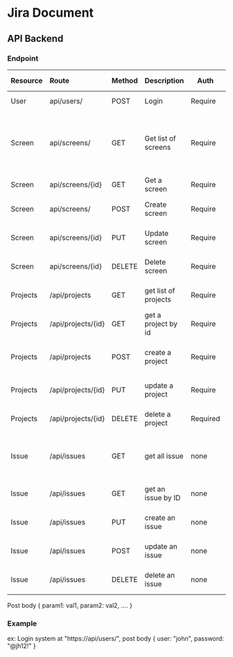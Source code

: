 # Jira Document

## API Backend

### Endpoint


| Resource | Route              | Method | Description          | Auth     | Param                                                   | Request Format | Response                                                    | http code  |
| :--------- | :------------------- | -------- | ---------------------- | ---------- | --------------------------------------------------------- | ---------------- | ------------------------------------------------------------- | ------------ |
| User     | api/users/         | POST   | Login                | Require  | user(text) password(text)                               | json           | JWT                                                         | 200        |
| Screen   | api/screens/       | GET    | Get list of  screens | Require  | none                                                    | -              | List of screens and the projects that were linked with them | 200 or 401 |
| Screen   | api/screens/{id}   | GET    | Get a screen         | Require  | id(number)                                              |                |                                                             |            |
| Screen   | api/screens/       | POST   | Create screen        | Require  | screen_name(text)<br />screen_des(text)                 | json           | Notify Message                                              | 200 or 400 |
| Screen   | api/screens/{id}   | PUT    | Update screen        | Require  | id(number)<br />screen_name(text)<br />screen_des(text) | json           | Notify Message                                              | 200 or 400 |
| Screen   | api/screens/{id}   | DELETE | Delete screen        | Require  | id(number)                                              |                | Notify Message                                              | 200 or 400 |
| Projects | /api/projects      | GET    | get list of projects | Require  | none                                                    | -              | list of projects                                            | 200 or 401 |
| Projects | /api/projects/{id} | GET    | get a project by id  | Require  | id of the project                                       | -              | a project                                                   | 200 or 401 |
| Projects | /api/projects      | POST   | create a project     | Require  | json object include feilds of the project               | json           | the project just created                                    | 201 or 401 |
| Projects | /api/projects/{id} | PUT    | update a project     | Require  | json object include feilds need to update               | json           | update success message                                      | 200 or 401 |
| Projects | /api/projects/{id} | DELETE | delete a project     | Required | id of the project need to be delete                     | -              | delete success message                                      | 200 or 401 |
| Issue | /api/issues | GET | get all issue | none | none |  json      |json object include feilds of the issue | 200 or 400
| Issue | /api/issues | GET | get an issue by ID | none | id(number) |  json  | Get data by ID Success | 200 or 400
| Issue | /api/issues | PUT | create an issue | none | none | json  | create issue success | 200 or 400
| Issue | /api/issues | POST | update an issue | none |id(number) |json  | update issue success | 200 or 400
| Issue | /api/issues | DELETE | delete an issue | none | id(number) | - | delete issue success | 200 or 400



Post body { param1: val1, param2: val2, .... }

### Example

ex: Login system at "https://api/users/", post body { user: "john", password: "@jh12!" }
